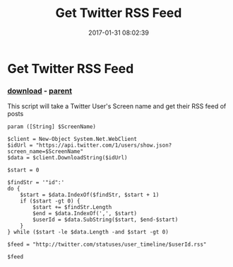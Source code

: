 ﻿---
pid:            6714
poster:         fernlivese
title:          Get Twitter RSS Feed
date:           2017-01-31 08:02:39
format:         posh
parent:         2685
parent:         2685

---

# Get Twitter RSS Feed

### [download](6714.ps1) - [parent](2685.md)

This script will take a Twitter User's Screen name and get their RSS feed of posts

```posh
param ([String] $ScreenName)

$client = New-Object System.Net.WebClient
$idUrl = "https://api.twitter.com/1/users/show.json?screen_name=$ScreenName"
$data = $client.DownloadString($idUrl)

$start = 0

$findStr = '"id":'
do {
    $start = $data.IndexOf($findStr, $start + 1)
    if ($start -gt 0) {
        $start += $findStr.Length
        $end = $data.IndexOf(',', $start)
        $userId = $data.SubString($start, $end-$start)
    }
} while ($start -le $data.Length -and $start -gt 0)

$feed = "http://twitter.com/statuses/user_timeline/$userId.rss"

$feed
```
